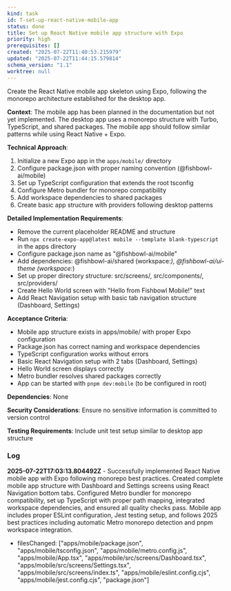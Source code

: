 ```yaml
---
kind: task
id: T-set-up-react-native-mobile-app
status: done
title: Set up React Native mobile app structure with Expo
priority: high
prerequisites: []
created: "2025-07-22T11:40:53.215979"
updated: "2025-07-22T11:44:15.579814"
schema_version: "1.1"
worktree: null
---
```


Create the React Native mobile app skeleton using Expo, following the monorepo architecture established for the desktop app.

**Context**: The mobile app has been planned in the documentation but not yet implemented. The desktop app uses a monorepo structure with Turbo, TypeScript, and shared packages. The mobile app should follow similar patterns while using React Native + Expo.

**Technical Approach**:

1. Initialize a new Expo app in the `apps/mobile/` directory
2. Configure package.json with proper naming convention (@fishbowl-ai/mobile)
3. Set up TypeScript configuration that extends the root tsconfig
4. Configure Metro bundler for monorepo compatibility
5. Add workspace dependencies to shared packages
6. Create basic app structure with providers following desktop patterns

**Detailed Implementation Requirements**:

- Remove the current placeholder README and structure
- Run `npx create-expo-app@latest mobile --template blank-typescript` in the apps directory
- Configure package.json name as "@fishbowl-ai/mobile"
- Add dependencies: @fishbowl-ai/shared (workspace:_), @fishbowl-ai/ui-theme (workspace:_)
- Set up proper directory structure: src/screens/, src/components/, src/providers/
- Create Hello World screen with "Hello from Fishbowl Mobile!" text
- Add React Navigation setup with basic tab navigation structure (Dashboard, Settings)

**Acceptance Criteria**:

- Mobile app structure exists in apps/mobile/ with proper Expo configuration
- Package.json has correct naming and workspace dependencies
- TypeScript configuration works without errors
- Basic React Navigation setup with 2 tabs (Dashboard, Settings)
- Hello World screen displays correctly
- Metro bundler resolves shared packages correctly
- App can be started with `pnpm dev:mobile` (to be configured in root)

**Dependencies**: None

**Security Considerations**: Ensure no sensitive information is committed to version control

**Testing Requirements**: Include unit test setup similar to desktop app structure

### Log

**2025-07-22T17:03:13.804492Z** - Successfully implemented React Native mobile app with Expo following monorepo best practices. Created complete mobile app structure with Dashboard and Settings screens using React Navigation bottom tabs. Configured Metro bundler for monorepo compatibility, set up TypeScript with proper path mapping, integrated workspace dependencies, and ensured all quality checks pass. Mobile app includes proper ESLint configuration, Jest testing setup, and follows 2025 best practices including automatic Metro monorepo detection and pnpm workspace integration.

- filesChanged: ["apps/mobile/package.json", "apps/mobile/tsconfig.json", "apps/mobile/metro.config.js", "apps/mobile/App.tsx", "apps/mobile/src/screens/Dashboard.tsx", "apps/mobile/src/screens/Settings.tsx", "apps/mobile/src/screens/index.ts", "apps/mobile/eslint.config.cjs", "apps/mobile/jest.config.cjs", "package.json"]
